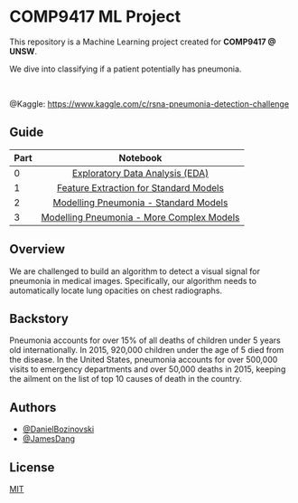 # COMP9417 ML Project

This repository is a Machine Learning project created for <b>COMP9417 @ UNSW</b>.

We dive into classifying if a patient potentially has pneumonia.

<br>

@Kaggle: https://www.kaggle.com/c/rsna-pneumonia-detection-challenge

## Guide

| Part |                                                          Notebook                                                           |
| ---- | :-------------------------------------------------------------------------------------------------------------------------: |
| 0    |  [Exploratory Data Analysis (EDA)](https://github.com/BozinovskiDaniel/COMP9417-ML-Project/blob/main/EDA_Pneuomonia.ipynb)  |
| 1    | [Feature Extraction for Standard Models](https://www.kaggle.com/danielbozinovski/p1-feature-extraction-for-standard-models) |
| 2    |   [Modelling Pneumonia - Standard Models](https://www.kaggle.com/danielbozinovski/p2-modelling-pneumonia-standard-models)   |
| 3    | [Modelling Pneumonia - More Complex Models](https://www.kaggle.com/danielbozinovski/p3-modelling-pneumonia-neural-networks) |

## Overview

We are challenged to build an algorithm to detect a visual signal for pneumonia in medical images. Specifically, our algorithm needs to automatically locate lung opacities on chest radiographs.

## Backstory

Pneumonia accounts for over 15% of all deaths of children under 5 years old internationally. In 2015, 920,000 children under the age of 5 died from the disease. In the United States, pneumonia accounts for over 500,000 visits to emergency departments and over 50,000 deaths in 2015, keeping the ailment on the list of top 10 causes of death in the country.

## Authors

- [@DanielBozinovski](https://github.com/BozinovskiDaniel)
- [@JamesDang](https://github.com/realblingy)

## License

[MIT](https://choosealicense.com/licenses/mit/)
